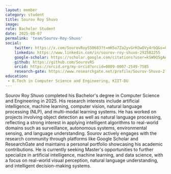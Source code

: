 ```yaml
---
layout: member
category: student
title: Sourov Roy Shuvo
image: 
role: Bachelor Student
date: 2025-08-07
permalink: 'team/Sourov-Roy-Shuvo'
social:
    twitter: https://x.com/SourovRoyS50683?t=mH5u7Za2yvGrH3wOVy4rbQ&s=08
    linkedin: https://www.linkedin.com/in/sourov-roy-shuvo-292582255
    google-scholar: https://scholar.google.com/citations?user=kSW9Q5gAAAAJ&hl=en
    github: https://github.com/SourovRS
    orcid: https://orcid.org/my-orcid?orcid=0009-0007-2549-7585
    research-gate: https://www.researchgate.net/profile/Sourov-Shuvo-2?ev=hdr_xprf
education:
 - B.Tech in Computer Science and Engineering, KIIT-DU
---
```


Sourov Roy Shuvo completed his Bachelor's degree in Computer Science and Engineering in 2025. His research interests include artificial intelligence, machine learning, computer vision, natural language processing (NLP), and multi-modal learning systems. He has worked on projects involving object detection as well as natural language processing, reflecting a strong interest in applying intelligent algorithms to real-world domains such as surveillance, autonomous systems, environmental sensing, and language understanding. Sourov actively engages with the research community through platforms like Google Scholar and ResearchGate and maintains a personal portfolio showcasing his academic contributions. He is currently seeking Master's opportunities to further specialize in artificial intelligence, machine learning, and data science, with a focus on real-world visual perception, natural language understanding, and intelligent decision-making systems.
